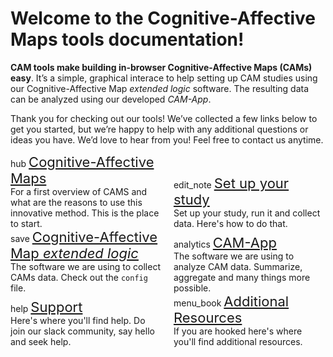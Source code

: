 Welcome to the Cognitive-Affective Maps tools documentation!
===============================================

<!-- 
[![Documentation Status](https://readthedocs.org/projects/example-mkdocs-basic/badge/?version=latest)](https://example-mkdocs-basic.readthedocs.io/en/latest/?badge=latest)
 -->

**CAM tools make building in-browser Cognitive-Affective Maps (CAMs) easy**. It’s a simple, graphical interace to help
setting up CAM studies using our Cognitive-Affective Map *extended logic* software. The resulting data can be analyzed
using our developed *CAM-App*.

Thank you for checking out our tools! We’ve collected a few links below to get you started, but we’re happy to help with
any additional questions or ideas you have. We’d love to hear from you! Feel free to contact us anytime.

<div style="display: inline-block; margin-right: 3%; width:48%;">
    <span class="material-icons">hub</span>
    <a href="https://camtools-documentation.readthedocs.io/en/master/Cognitive-Affective%20Maps/"
        style="font-size: 22px;">Cognitive-Affective Maps</a>
    <br>
    For a first overview of CAMS and what are the reasons to use this innovative method. This is the place to start.
</div>
<div style="display: inline-block; width:48%;">
    <span class="material-icons">edit_note</span>
    <a href="https://camtools-documentation.readthedocs.io/en/master/Set%20up%20study/" style="font-size: 22px;">Set up
        your study</a>
    <br>
    Set up your study, run it and collect data. Here's how to do that.
</div>
<br>
<div style="display: inline-block; margin-right: 3%; width:48%;">
    <span class="material-icons">save</span>
    <a href="https://camtools-documentation.readthedocs.io/en/master/Cognitive-Affective%20Map%20extended%20logic/"
        style="font-size: 22px;">Cognitive-Affective Map <i>extended logic</i>
    </a> <br>
    The software we are using to collect CAMs data. Check out the <code>config</code> file.
</div>
<div style="display: inline-block; width:48%;">
    <span class="material-icons">analytics</span>
    <a href="https://camtools-documentation.readthedocs.io/en/master/CAM-App/" style="font-size: 22px;">CAM-App</a>
    <br>
    The software we are using to analyze CAM data. Summarize, aggregate and many things more possible.
</div>
<br>
<div style="display: inline-block; margin-right: 3%; width:48%;">
    <span class="material-icons">help</span>
    <a href="https://camtools-documentation.readthedocs.io/en/master/Support/" style="font-size: 22px;">Support</a>
    <br>
    Here's where you'll find help. Do join our slack community, say hello and seek help.
</div>
<div style="display: inline-block; width:48%;">
    <span class="material-icons">menu_book</span>
    <a href="https://camtools-documentation.readthedocs.io/en/master/Additional%20Resources/" style="font-size: 22px;">Additional Resources</a>
    <br>
   If you are hooked here's where you'll find additional resources.
</div>